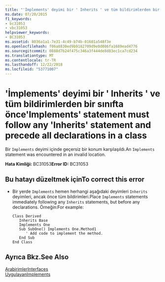 ```yaml
---
title: "'İmplements' deyimi bir ' Inherits ' ve tüm bildirimlerden bir sınıfta önce"
ms.date: 07/20/2015
f1_keywords:
- bc31053
- vbc31053
helpviewer_keywords:
- BC31053
ms.assetid: 8036a1a1-7e31-4c49-b74b-01601a548f3e
ms.openlocfilehash: f06a8830ed9b9182709d9e0d086fa1689ead4776
ms.sourcegitcommit: 0888d7b24f475c346a3f444de8d83ec1ca7cd234
ms.translationtype: MT
ms.contentlocale: tr-TR
ms.lasthandoff: 12/22/2018
ms.locfileid: "53771007"
---
```

# <a name="implements-statement-must-follow-any-inherits-statement-and-precede-all-declarations-in-a-class"></a><span data-ttu-id="cde41-102">'İmplements' deyimi bir ' Inherits ' ve tüm bildirimlerden bir sınıfta önce</span><span class="sxs-lookup"><span data-stu-id="cde41-102">'Implements' statement must follow any 'Inherits' statement and precede all declarations in a class</span></span>
<span data-ttu-id="cde41-103">Bir `Implements` deyimi içinde geçersiz bir konum karşılaşıldı.</span><span class="sxs-lookup"><span data-stu-id="cde41-103">An `Implements` statement was encountered in an invalid location.</span></span>  
  
 <span data-ttu-id="cde41-104">**Hata Kimliği:** BC31053</span><span class="sxs-lookup"><span data-stu-id="cde41-104">**Error ID:** BC31053</span></span>  
  
## <a name="to-correct-this-error"></a><span data-ttu-id="cde41-105">Bu hatayı düzeltmek için</span><span class="sxs-lookup"><span data-stu-id="cde41-105">To correct this error</span></span>  
  
-   <span data-ttu-id="cde41-106">Bir yerde `Implements` hemen herhangi aşağıdaki deyimleri `Inherits` deyimleri, ancak önce tüm bildirimleri.</span><span class="sxs-lookup"><span data-stu-id="cde41-106">Place `Implements` statements immediately following any `Inherits` statements, but before any declarations.</span></span> <span data-ttu-id="cde41-107">Örneğin:</span><span class="sxs-lookup"><span data-stu-id="cde41-107">For example:</span></span>  
  
    ```  
    Class Derived  
       Inherits Base  
       Implements One  
       Sub SubOne() Implements One.Method1  
          ' Add code to implement the method.  
       End Sub  
    End Class  
    ```  
  
## <a name="see-also"></a><span data-ttu-id="cde41-108">Ayrıca Bkz.</span><span class="sxs-lookup"><span data-stu-id="cde41-108">See Also</span></span>  
 [<span data-ttu-id="cde41-109">Arabirimler</span><span class="sxs-lookup"><span data-stu-id="cde41-109">Interfaces</span></span>](../../visual-basic/programming-guide/language-features/interfaces/index.md)  
 [<span data-ttu-id="cde41-110">Uygulayan</span><span class="sxs-lookup"><span data-stu-id="cde41-110">Implements</span></span>](../../visual-basic/language-reference/statements/implements-clause.md)
